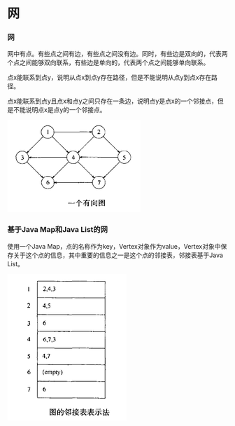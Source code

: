 # 网

### 网

网中有点。有些点之间有边，有些点之间没有边。同时，有些边是双向的，代表两个点之间能够双向联系，有些边是单向的，代表两个点之间能够单向联系。

点x能联系到点y，说明从点x到点y存在路径，但是不能说明从点y到点x存在路径。

点x能联系到点y且点x和点y之间只存在一条边，说明点y是点x的一个邻接点，但是不能说明点x是点y的一个邻接点。

![第12章：1.png](./第12章：1.png)

### 基于Java Map和Java List的网

使用一个Java Map，点的名称作为key，Vertex对象作为value，Vertex对象中保存关于这个点的信息，其中重要的信息之一是这个点的邻接表，邻接表基于Java List。

![第12章：2.png](./第12章：2.png)
